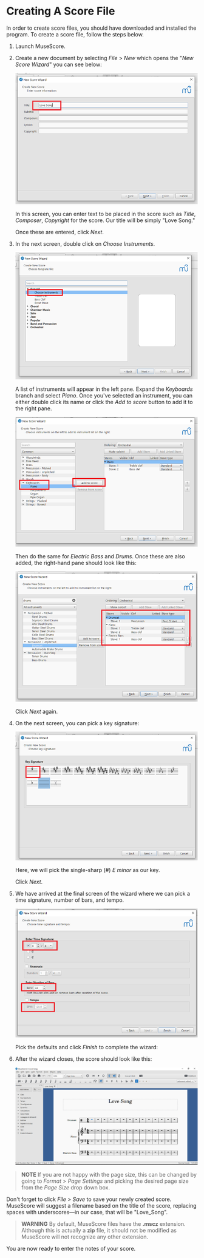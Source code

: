 # Creating A Score File

In order to create score files, you should have downloaded and installed the program. To create a score file, follow the steps below.

1. Launch MuseScore.
2. Create a new document by selecting _File_ > _New_ which opens the "_New Score Wizard_" you can see below:

   ![New Score wizard](pictures/new-score-wizard.png)

   In this screen, you can enter text to be placed in the score such as _Title_, _Composer_, _Copyright_ for the score. Our title will be simply "Love Song."

   Once these are entered, click _Next_.

3. In the next screen, double click on _Choose Instruments_.

   ![Choose instruments](pictures/choose-instruments.png)

   A list of instruments will appear in the left pane. Expand the _Keyboards_ branch and select _Piano_. Once you've selected an instrument, you can either double click its name or click the _Add to score_ button to add it to the right pane.

   ![Add keyboards to instruments](pictures/keyboards-piano.png)

   Then do the same for _Electric Bass_ and _Drums_. Once these are also added, the right-hand pane should look like this:

   ![Selected instruments](pictures/selected-instruments.png)

   Click _Next_ again.

4. On the next screen, you can pick a key signature:

   ![Choose key signature](pictures/choose-key-signature.png)

   Here, we will pick the single-sharp (#) _E minor_ as our key.

   Click _Next_.

5. We have arrived at the final screen of the wizard where we can pick a time signature, number of bars, and tempo.

   ![Chose time signature and tempo](pictures/choose-time-signature-and-tempo.png)

   Pick the defaults and click _Finish_ to complete the wizard:

6. After the wizard closes, the score should look like this:

   ![Created score](pictures/created-score.png)

> __NOTE__
> If you are not happy with the page size, this can be changed by going to _Format_ > _Page Settings_ and picking the desired page size from the _Page Size_ drop down box.

Don't forget to click _File_ > _Save_ to save your newly created score. MuseScore will suggest a filename based on the title of the score, replacing spaces with underscores&mdash;in our case, that will be "Love_Song".

> __WARNING__
> By default, MuseScore files have the __.mscz__ extension. Although this is actually a __zip__ file, it should not be modified as MuseScore will not recognize any other extension.

You are now ready to enter the notes of your score.
